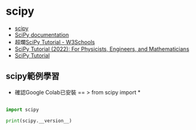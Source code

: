 # scipy
- [scipy](https://scipy.org/)
- [SciPy documentation](https://docs.scipy.org/doc/scipy/)
- 超爛[SciPy Tutorial - W3Schools](https://www.w3schools.com/python/scipy/index.php)
- [SciPy Tutorial (2022): For Physicists, Engineers, and Mathematicians](https://www.youtube.com/watch?v=jmX4FOUEfgU)
- [SciPy Tutorial](https://www.tutorialspoint.com/scipy/index.htm)

## scipy範例學習
- 確認Google Colab已安裝 == > from scipy import *

##
```python
import scipy

print(scipy.__version__)

```




##
```python


```


##
```python


```


##
```python


```


##
```python


```


##
```python


```


##
```python


```


##
```python


```


##
```python


```


##
```python


```
